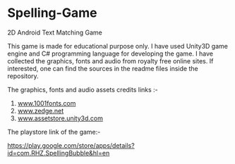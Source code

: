 # Spelling-Game
2D Android Text Matching Game

This game is made for educational purpose only. I have used Unity3D game engine and C# programming language for developing the game. I have collected the graphics, fonts and audio from royalty free online sites. If interested, one can find the sources in the readme files inside the repository. 

The graphics, fonts and audio assets credits links :-

1) www.1001fonts.com <br>
2) www.zedge.net <br>
3) www.assetstore.unity3d.com


The playstore link of the game:- <br>

https://play.google.com/store/apps/details?id=com.RHZ.SpellingBubble&hl=en
